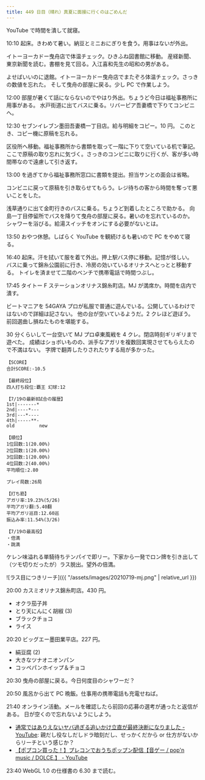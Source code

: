 ```yaml
---
title: 449 日目（晴れ）真夏に面接に行くのはごめんだ
---
```


YouTube で時間を潰して就寝。

10:10 起床。きわめて暑い。納豆とミニおにぎりを食う。用事はないが外出。

イトーヨーカドー曳舟店で体温チェック。ひきふね図書館に移動。
産経新聞、東京新聞を読む。書棚を見て回る。入江喜和先生の昭和の男がある。

よせばいいのに退館。イトーヨーカドー曳舟店でまたぞろ体温チェック。さっきの数値を忘れた。
そして曳舟の部屋に戻る。少し PC で作業しよう。

12:00 部屋が暑くて話にならないのでやはり外出。ちょうど今日は福祉事務所に用事がある。
水戸街道に出てバスに乗る。リバーピア吾妻橋で下りてコンビニへ。

12:30 セブンイレブン墨田吾妻橋一丁目店。給与明細をコピー。10 円。
このとき、コピー機に原稿を忘れる。

区役所へ移動。福祉事務所から書類を取って一階に下りて空いている机で筆記。
ここで原稿の取り忘れに気づく。さっきのコンビニに取りに行くが、客が多い時間帯なので遠慮して引き返す。

13:00 を過ぎてから福祉事務所窓口に書類を提出。担当サンとの面会は省略。

コンビニに戻って原稿を引き取らせてもらう。レジ待ちの客から時間を奪って悪いことをした。

浅草通りに出て金町行きのバスに乗る。ちょうど到着したところで助かる。
向島一丁目停留所でバスを降りて曳舟の部屋に戻る。暑いのを忘れているのか。
シャワーを浴びる。給湯スイッチをオンにする必要がないとは。

13:50 おやつ休憩。しばらく YouTube を観続けるも暑いので PC をやめて寝る。

16:40 起床。汗を拭いて服を着て外出。押上駅バス停に移動。記憶が怪しい。
バスに乗って錦糸公園前に行き、冷房の効いているオリナスへとっとと移動する。
トイレを済ませて二階のベンチで携帯電話で時間つぶし。

17:45 タイトー F ステーションオリナス錦糸町店。MJ が満席か。時間を店内で潰す。

ビートマニアを 54GAYA プロが私服で普通に遊んでいる。公開しているわけではないので詳細は記さない。
他の台が空いているようだ。2 クレほど遊ぼう。前回選曲し損ねたものを堪能する。

30 分くらいして一台空いて MJ プロ卓東風戦を 4 クレ。閉店時刻ギリギリまで遊べた。
成績はショボいものの、派手なアガリを複数回実現させてもらえたので不満はない。
字牌で翻弄したりされたりする局が多かった。

```text
【SCORE】
合計SCORE:-10.5

【最終段位】
四人打ち段位:覇王 幻球:12

【7/19の最新8試合の履歴】
1st|-------*
2nd|----*---
3rd|---*----
4th|-----**-
old         new

【順位】
1位回数:1(20.00%)
2位回数:1(20.00%)
3位回数:1(20.00%)
4位回数:2(40.00%)
平均順位:2.80

プレイ局数:26局

【打ち筋】
アガリ率:19.23%(5/26)
平均アガリ翻:5.40翻
平均アガリ巡目:12.60巡
振込み率:11.54%(3/26)

【7/19の最高役】
・倍満
・跳満
```

ケレン味溢れる単騎待ちテンパイで即リー。下家から一発でロン牌を引き出して（ツモ切りだったが）ラス脱出。望外の倍満。

![ラス目につきリーチ]({{ "/assets/images/20210719-mj.png" | relative_url }})

20:00 カスミオリナス錦糸町店。430 円。

* オクラ茄子丼
* とり天にんにく胡椒 (3)
* ブラックチョコ
* ライス

20:20 ビッグエー墨田業平店。227 円。

* 絹豆腐 (2)
* 大きなツナオニオンパン
* コッペパンホイップ＆チョコ

20:30 曳舟の部屋に戻る。今日何度目のシャワーだ？

20:50 風呂から出て PC 晩飯。仕事用の携帯電話も充電せねば。

21:40 オンライン活動。メールを確認したら前回の応募の選考が通ったと返信がある。
日が空くので忘れないようにしよう。

* [通常ではありえないヤバ過ぎる追いかけ立直が最終決断になりました - YouTube](https://www.youtube.com/watch?v=24BLFByNe9E):
  親だし役なしだしドラ暗刻だし、せっかくだから or 仕方がないからリーチという感じか？
* [【ポプコン買った！】プレコンでおうちポップン配信【音ゲー / pop'n music / DOLCE.】 - YouTube](https://www.youtube.com/watch?v=YvlxuTOcu4c)

23:40 WebGL 1.0 の仕様書の 6.30 まで読む。
